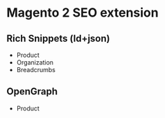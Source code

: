 # Magento 2 SEO extension

## Rich Snippets (ld+json)
- Product
- Organization
- Breadcrumbs

## OpenGraph
- Product